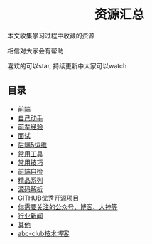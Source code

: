 <h1 align="center">资源汇总</h1>

本文收集学习过程中收藏的资源

相信对大家会有帮助

喜欢的可以star, 持续更新中大家可以watch

## 目录

* [前端](FRONTEND.md)
* [自己动手](DIY.md)
* [前辈经验](EXPERIENCE.md)
* [面试](INTERVIEW.md)
* [后端&运维](BACKEND.md)
* [常用工具](USEFULTOOLS.md)
* [常用技巧](SKILLS.md)
* [前端自检](CHECKLIST.md)
* [精品系列](LIST.md)
* [源码解析](SOURCECODE.md)
* [GITHUB优秀开源项目](GITHUB.md)
* [你需要关注的公众号、博客、大神等](FOLLOW.md)
* [行业新闻](NEWS.md)
* [其他](OTHER.md)
* [abc-club技术博客](BLOG/README.md)
